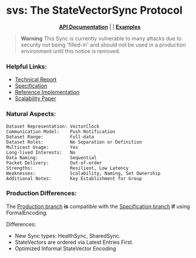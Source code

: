 # svs: The StateVectorSync Protocol

<div align="center">

[**API Documentation**](https://pkg.go.dev/github.com/justincpresley/ndn-sync/pkg/svs) | | [**Examples**](/examples/svs/README.md)

</div>

> **Warning**
> This Sync is currently vulnerable to many attacks due to security not being 'filled-in' and should not be used in a production environment until this notice is removed.


### Helpful Links:
* [Technical Report](https://named-data.net/wp-content/uploads/2021/07/ndn-0073-r2-SVS.pdf)
* [Specification](https://named-data.github.io/StateVectorSync/)
* [Reference Implementation](https://github.com/named-data/ndn-svs)
* [Scalability Paper](https://dl.acm.org/doi/pdf/10.1145/3517212.3559485)


### Natural Aspects:
```
Dataset Representation: VectorClock
Communication Model:    Push Notification
Dataset Range:          Full-data
Dataset Roles:          No Separation or Definition
Multicast Usage:        Yes
Long-lived Interests:   No
Data Naming:            Sequential
Packet Delivery:        Out-of-order
Strengths:              Resilient, Low Latency
Weaknesses:             Scalability, Naming, Set Ownership
Additional Notes:       Key Establishment for Group
```


### Production Differences:
The [Production branch](https://github.com/justincpresley/ndn-sync/tree/production) **is** compatible with the [Specification branch](https://github.com/justincpresley/ndn-sync/tree/specification) **if** using FormalEncoding.

Differences:
* New Sync types: HealthSync, SharedSync.
* StateVectors are ordered via Latest Entries First.
* Optimized Informal StateVector Encoding
